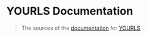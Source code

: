 # YOURLS Documentation

> The sources of the [documentation](https://docs.yourls.org) for [YOURLS](https://yourls.org)
